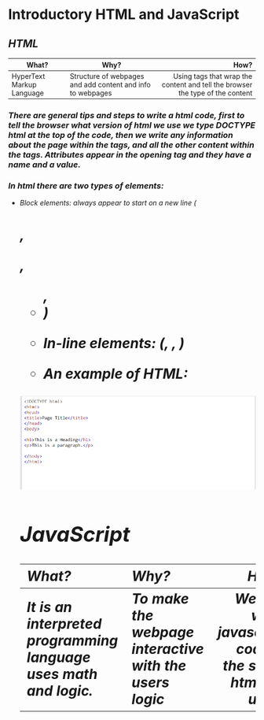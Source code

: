# **Introductory HTML and JavaScript**

## *HTML*
| What?| Why?| How?|
|--------|-------|-------:|
| HyperText Markup Language|Structure of webpages and add content and info to webpages |Using tags that wrap the content and tell the browser the type of the content|

### *There are general tips and steps to write a html code, first to tell the browser what version of html we use we type DOCTYPE html at the top of the code, then we write any information about the page within the <head> tags, and all the other content within the <body> tags. Attributes appear in the opening tag and they have a name and a value.*

### *In html there are two types of elements:*

- *Block elements: always appear to start on a new line (<h1>, <p>, <ul>, <li>)*
- *In-line elements: (<em>, <b>, </b>)*

- An example of HTML:

![image](Capture.PNG)

## **JavaScript**
| What?| Why?| How?|
|--------|-------|-------:|
| It is an interpreted programming language uses math and logic.|To make the webpage interactive with the users logic |We can write javascript code in the same html file using <script> tags. or we can create a new file with .js extension to write the javasript code inside it and add the link to the html file using <script src=""> tag.|

- An example of JavaScript:
![image](Capture1.PNG)

## *ABC programming*
 **A**:
 The script is a series of instructions that the computer can follow in order to achieve a goal, to approach writing a script we need to think like a computer "programmatically".

 **B** :

 In computer programming, each physical thing in the world can be represented as an object, each object has its own:

Properties
Events
Methods
Example for real objects:

Object: car

Properties: color, fuel, make

Events: brake, accelerate

Method: change speed

Computers use data to create models of things in the real world. The events, methods, and properties of an object all relate to each other: Events can trigger methods, and methods can retrieve or update an object's properties.


**C**:

As I mentioned before, there are two ways to write a script, but is it best to keep JavaScript code in its own JavaScript text file with the extension .js and use the <script> element in html pages to tell the browser to load JavaScript file.
